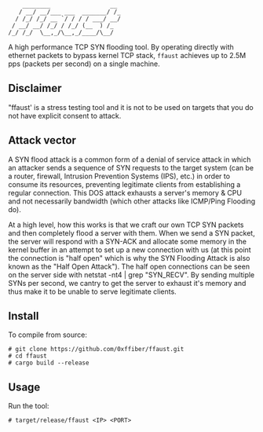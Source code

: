 ```
    ________                 __ 
   / __/ __/___ ___  _______/ /_
  / /_/ /_/ __ `/ / / / ___/ __/
 / __/ __/ /_/ / /_/ (__  ) /_  
/_/ /_/  \__,_/\__,_/____/\__/  
```

A high performance TCP SYN flooding tool. By operating directly with ethernet packets to bypass kernel TCP stack, `ffaust` achieves up to 2.5M pps (packets per second) on a single machine.

## Disclaimer

"ffaust' is a stress testing tool and it is not to be used on targets that you do not have explicit consent to attack.

## Attack vector

A SYN flood attack is a common form of a denial of service attack in which an attacker sends a sequence of SYN requests to the target system (can be a router, firewall, Intrusion Prevention Systems (IPS), etc.) in order to consume its resources, preventing legitimate clients from establishing a regular connection. This DOS attack exhausts a server's memory & CPU and not necessarily bandwidth (which other attacks like ICMP/Ping Flooding do).

At a high level, how this works is that we craft our own TCP SYN packets and then completely flood a server with them. When we send a SYN packet, the server will respond with a SYN-ACK and allocate some memory in the kernel buffer in an attempt to set up a new connection with us (at this point the connection is "half open" which is why the SYN Flooding Attack is also known as the "Half Open Attack"). The half open connections can be seen on the server side with netstat -nt4 | grep "SYN_RECV". By sending multiple SYNs per second, we cantry to get the server to exhaust it's memory and thus make it to be unable to serve legitimate clients.

## Install

To compile from source:

```shell
# git clone https://github.com/0xffiber/ffaust.git
# cd ffaust
# cargo build --release
```

## Usage

Run the tool:

```shell
# target/release/ffaust <IP> <PORT>
```
